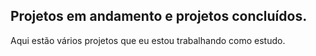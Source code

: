 ## Projetos em andamento e projetos concluídos.

<p>Aqui estão vários projetos que eu estou trabalhando como estudo.<p>

